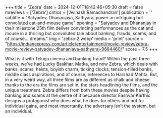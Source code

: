 +++
title = 'Zebra'
date = 2024-12-01T18:42:46+05:30
draft = false
mreviews = ['Zebra']
critics = ['Avinash Ramachandran']
publication = ''
subtitle = "Satyadev, Dhananjaya, Sathyaraj power an intriguing but convoluted cat-and-mouse game"
opening = "Satyadev and Dhananjay in their milestone 25th film deliver convincing performances as the cat and mouse in a thrilling but convoluted tale about banking, frauds, scams, and of course... dreams."
img = 'zebra-2.webp'
media = 'print'
source = "https://indianexpress.com/article/entertainment/movie-review/zebra-movie-review-satyadev-dhananjaya-sathyaraj-9684460/"
score = 7.5
+++

What is it with Telugu cinema and banking fraud? Within the past three weeks, we’ve had Lucky Baskhar, Matka, and now Zebra, which deals with banks, scams, heists, boyish charm, ticking clocks, tension-filled banks, middle class aspirations, and of course, references to Harshad Mehta. But, in a very weird way, all three films are as different as chalk and cheese thanks to the era the films are set in, the stars headlining the films, and the unique treatment. Zebra differs from both these movies despite having banking and scams at the centre of it because director Eashvar Karthic designs a protagonist who does what he does for others and not for individual gains, and most importantly, the adversary isn’t the system, but an individual.
